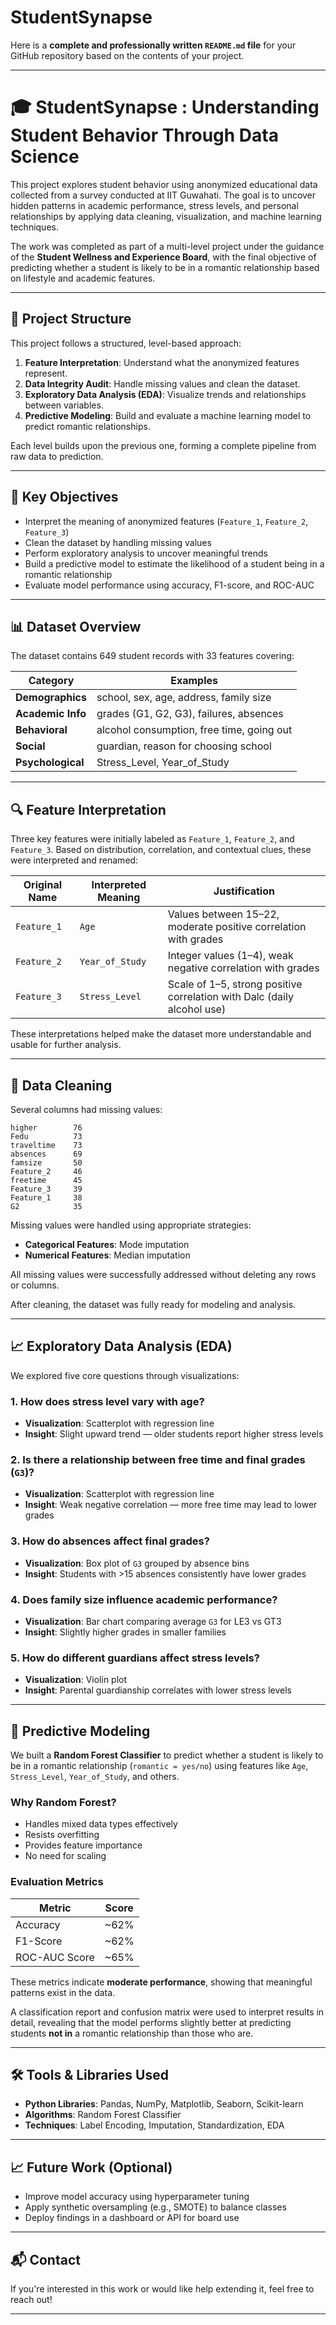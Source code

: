 # StudentSynapse
Here is a **complete and professionally written `README.md` file** for your GitHub repository based on the contents of your project.

---

# 🎓 StudentSynapse : Understanding Student Behavior Through Data Science

This project explores student behavior using anonymized educational data collected from a survey conducted at IIT Guwahati. The goal is to uncover hidden patterns in academic performance, stress levels, and personal relationships by applying data cleaning, visualization, and machine learning techniques.

The work was completed as part of a multi-level project under the guidance of the **Student Wellness and Experience Board**, with the final objective of predicting whether a student is likely to be in a romantic relationship based on lifestyle and academic features.

---

## 🧭 Project Structure

This project follows a structured, level-based approach:

1. **Feature Interpretation**: Understand what the anonymized features represent.
2. **Data Integrity Audit**: Handle missing values and clean the dataset.
3. **Exploratory Data Analysis (EDA)**: Visualize trends and relationships between variables.
4. **Predictive Modeling**: Build and evaluate a machine learning model to predict romantic relationships.

Each level builds upon the previous one, forming a complete pipeline from raw data to prediction.

---

## 📌 Key Objectives

- Interpret the meaning of anonymized features (`Feature_1`, `Feature_2`, `Feature_3`)
- Clean the dataset by handling missing values
- Perform exploratory analysis to uncover meaningful trends
- Build a predictive model to estimate the likelihood of a student being in a romantic relationship
- Evaluate model performance using accuracy, F1-score, and ROC-AUC

---

## 📊 Dataset Overview

The dataset contains 649 student records with 33 features covering:

| Category         | Examples |
|------------------|----------|
| **Demographics** | school, sex, age, address, family size |
| **Academic Info** | grades (G1, G2, G3), failures, absences |
| **Behavioral**   | alcohol consumption, free time, going out |
| **Social**       | guardian, reason for choosing school |
| **Psychological** | Stress_Level, Year_of_Study |

---

## 🔍 Feature Interpretation

Three key features were initially labeled as `Feature_1`, `Feature_2`, and `Feature_3`. Based on distribution, correlation, and contextual clues, these were interpreted and renamed:

| Original Name     | Interpreted Meaning | Justification |
|-------------------|---------------------|---------------|
| `Feature_1`       | `Age`              | Values between 15–22, moderate positive correlation with grades |
| `Feature_2`       | `Year_of_Study`    | Integer values (1–4), weak negative correlation with grades |
| `Feature_3`       | `Stress_Level`     | Scale of 1–5, strong positive correlation with Dalc (daily alcohol use) |

These interpretations helped make the dataset more understandable and usable for further analysis.

---

## 🧹 Data Cleaning

Several columns had missing values:
```
higher        76
Fedu          73
traveltime    73
absences      69
famsize       50
Feature_2     46
freetime      45
Feature_3     39
Feature_1     38
G2            35
```

Missing values were handled using appropriate strategies:

- **Categorical Features**: Mode imputation
- **Numerical Features**: Median imputation

All missing values were successfully addressed without deleting any rows or columns.

After cleaning, the dataset was fully ready for modeling and analysis.

---

## 📈 Exploratory Data Analysis (EDA)

We explored five core questions through visualizations:

### 1. **How does stress level vary with age?**
- **Visualization**: Scatterplot with regression line
- **Insight**: Slight upward trend — older students report higher stress levels

### 2. **Is there a relationship between free time and final grades (`G3`)?**
- **Visualization**: Scatterplot with regression line
- **Insight**: Weak negative correlation — more free time may lead to lower grades

### 3. **How do absences affect final grades?**
- **Visualization**: Box plot of `G3` grouped by absence bins
- **Insight**: Students with >15 absences consistently have lower grades

### 4. **Does family size influence academic performance?**
- **Visualization**: Bar chart comparing average `G3` for LE3 vs GT3
- **Insight**: Slightly higher grades in smaller families

### 5. **How do different guardians affect stress levels?**
- **Visualization**: Violin plot
- **Insight**: Parental guardianship correlates with lower stress levels

---

## 🌲 Predictive Modeling

We built a **Random Forest Classifier** to predict whether a student is likely to be in a romantic relationship (`romantic = yes/no`) using features like `Age`, `Stress_Level`, `Year_of_Study`, and others.

### Why Random Forest?

- Handles mixed data types effectively
- Resists overfitting
- Provides feature importance
- No need for scaling

### Evaluation Metrics

| Metric           | Score     |
|------------------|-----------|
| Accuracy         | ~62%      |
| F1-Score         | ~62%      |
| ROC-AUC Score    | ~65%      |

These metrics indicate **moderate performance**, showing that meaningful patterns exist in the data.

A classification report and confusion matrix were used to interpret results in detail, revealing that the model performs slightly better at predicting students **not in** a romantic relationship than those who are.

---

## 🛠️ Tools & Libraries Used

- **Python Libraries**: Pandas, NumPy, Matplotlib, Seaborn, Scikit-learn
- **Algorithms**: Random Forest Classifier
- **Techniques**: Label Encoding, Imputation, Standardization, EDA

---


## 📈 Future Work (Optional)

- Improve model accuracy using hyperparameter tuning
- Apply synthetic oversampling (e.g., SMOTE) to balance classes
- Deploy findings in a dashboard or API for board use

---


## 📬 Contact

If you're interested in this work or would like help extending it, feel free to reach out!

---

